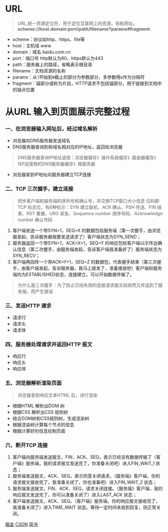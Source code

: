 # URL
> URL,统一资源定位符，用于定位互联网上的资源，俗称网址。
**scheme://host.domain:port/path/filename?params#fragment**
- scheme：协议如http、https、file等
- host：主机域 www
- domain：域名 baidu.com.cn
- port：端口号 http默认为80，https默认为443
- path：服务器上的路径，省略表示根目录
- filename：文档资源的名称
- params：从`?`开始到`#`截止的部分为参数部分，多参数用`&`作为分隔符
- fragment：锚部分或称为片段，HTTP请求不包括锚部分，用于链接到文档中的锚点位置


# 从URL 输入到页面展示完整过程
### 一、在浏览器输入网址后，经过域名解析
- 浏览器向DNS服务器发送域名
- DNS服务器查询到和域名相对应的IP地址，返回给浏览器
> DNS服务器查询IP地址途径：浏览器缓存》操作系统缓存》路由器缓存》ISP运营商的DNS服务器缓存》根服务器
- 浏览器拿到IP地址向服务器建立TCP连接
### 二、TCP 三次握手，建立连接
> 同步客户端和服务端的序列号和确认号，并交换TCP窗口大小信息
> 位码即TCP 标志位，有6种标示：SYN 建立联机、ACK 确认、PSH 传送、FIN 结束、RST 重置、URG 紧急、Sequence number 顺序号码、Acknowledge number 确认号码
1. 客户端发送一个带SYN=1，SEQ=X 的数据包给服务端（第一次握手，由浏览器发起，告诉服务器我要发送请求了）客户端状态为SYN_SEND；
2. 服务器返回一个带SYN=1，ACK=X+1，SEQ=Y 的响应包给客户端以示传达确认信息（第二次握手，由服务端发起，告诉客户端我准备好了）服务端状态为SYN_RECV；
3. 客户端再回传一个带ACK=Y+1，SEQ=Z 的数据包，代表握手结束（第三次握手，由客户端发起，告诉服务器，我马上就发了，准备接收吧）客户端和服务端均为ESTABLISHED状态，连接建立，可以开始数据传输了。
> 为什么是三次握手：为了防止已经失效的连接请求报文段突然又传送到了服务端，而产生错误
### 三、发送HTTP 请求
- 请求行
- 请求头
- 请求体
### 四、服务器处理请求并返回HTTP 报文
- 响应行
- 响应头
- 响应体
### 五、浏览器解析渲染页面
> 浏览器拿到响应文本HTML 后，进行渲染
- 根据HTML 解析出DOM 树
- 根据CSS 解析出CSS 规则树
- 结合DOM树和CSS规则树，生成渲染树
- 根据渲染树计算每个节点的信息
- 根据计算好的信息绘制页面
### 六、断开TCP 连接
1. 客户端向服务端发送报文，FIN、ACK、SEQ，表示已经没有数据传输了（客户端》服务端，我的请求报文发送完了，你准备关闭吧）进入FIN_WAIT_1 状态；
2. 服务端发送报文，ACK、SEQ，表示同意关闭请求。（服务端》客户端，你的请求报文接收完了，我准备关闭了，你也准备吧）进入FIN_WAIT_2 状态；
3. 服务端发送报文，FIN、ACK、SEQ，请求关闭连接。（服务端》客户端，我的响应报文发送完了，你可以准备关闭了）进入LAST_ACK 状态；
4. 客户端发送报文，ACK、SEQ。（客户端》服务端，你的响应报文接收完了，我准备关闭了）进入TIME_WAIT 状态。等待一定时间未收到回复，则正常关闭。

[掘金](https://juejin.cn/post/6943486084407885831)
[CSDN](https://blog.csdn.net/cyfhshusri/article/details/115209558)
[简书](https://www.jianshu.com/p/395ad4611976)